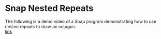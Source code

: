 # Snap Nested Repeats
The following is a demo video of a Snap program demonstrating how to use nested repeats to draw an octagon. \
[link](https://www.youtube.com/watch?v=eKXF_lZJPOk)
